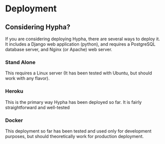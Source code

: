 # Deployment

## Considering Hypha?

If you are considering deploying Hypha, there are several ways to deploy it. It includes a Django web application (python), and requires a PostgreSQL database server, and Nginx (or Apache) web server. 

### Stand Alone

This requires a Linux server (It has been tested with Ubuntu, but should work with any flavor).

### Heroku

This is the primary way Hypha has been deployed so far. It is fairly straightforward and well-tested

### Docker

This deployment so far has been tested and used only for development purposes, but should theoretically work for production deployment.